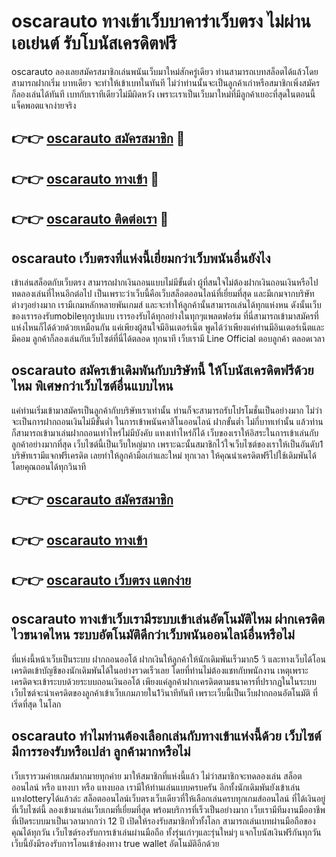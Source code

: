 # oscarauto ทางเข้าเว็บบาคาร่าเว็บตรง ไม่ผ่านเอเย่นต์ รับโบนัสเครดิตฟรี

oscarauto ลองเลยสมัครสมาชิกเล่นพนันเว็บมาใหม่สักครู่เดียว ท่านสามารถเบทสล็อตได้แล้วโดยสามารถฝากเริ่ม บาทเดียว จะทำให้เข้าเบทในทันที ไม่ว่าท่านนั้นจะเป็นลูกค้าเก่าหรือสมาชิกเพิ่งสมัคร ก็ลองเล่นได้ทันที เบทกับเราทีเดียวไม่มีผิดหวัง เพราะเราเป็นเว็บมาใหม่ที่มีลูกค้าเยอะที่สุดในตอนนี้ แจ็คพอตแจกง่ายจริง

## 👉👉 [oscarauto สมัครสมาชิก](https://bit.ly/3Ckzg5n) 🎰
## 👉👉 [oscarauto ทางเข้า](https://bit.ly/3Ckzg5n) 🎰
## 👉👉 [oscarauto ติดต่อเรา](https://bit.ly/3Ckzg5n) 🎰

## oscarauto เว็บตรงที่แห่งนี้เยี่ยมกว่าเว็บพนันอื่นยังไง
เข้าเล่นสล็อตกับเว็บตรง สามารถฝากเงินถอนแบบไม่มีขั้นต่ำ ผู้ที่สนใจไม่ต้องฝากเงินถอนเงินหรือไปทดลองเล่นที่ไหนอีกต่อไป เป็นเพราะว่าเว็บนี้คือเว็บสล็อตออนไลน์ที่เยี่ยมที่สุด และมีเกมจากบริษัทต่างๆอย่างมาก เรามีเกมหลักหลายพันเกมส์ และจะทำให้ลูกค้านั้นสามารถเล่นได้ทุกแห่งหน ดังนั้นเว็บของเรารองรับmobileทุกรูปแบบ เรารองรับได้ทุกอย่างในทุกๆแพลตฟอร์ม ที่นี่สามารถเข้ามาสมัครที่แห่งไหนก็ได้ด้วยด้วยเหมือนกัน แค่เพียงผู้สนใจมีอินเตอร์เน็ต พูดได้ว่าเพียงแค่ท่านมีอินเตอร์เน็ตและมีคอม ลูกค้าก็ลองเล่นกับเว็บไซต์ที่นี่ได้ตลอด ทุกนาที เว็บเรามี Line Official ตอบลูกค้า ตลอดเวลา

## oscarauto สมัครเข้าเดิมพันกับบริษัทนี้ ให้โบนัสเครดิตฟรีด้วยไหม พิเศษกว่าเว็บไซต์อื่นแบบไหน
แค่ท่านเริ่มเข้ามาสมัครเป็นลูกค้ากับบริษัทเราเท่านั้น ท่านก็จะสามารถรับโปรโมชั่นเป็นอย่างมาก ไม่ว่าจะเป็นการฝากถอนเงินไม่มีขั้นต่ำ ในการเข้าพนันคาสิโนออนไลน์ ฝากขั้นต่ำ ไม่กี่บาทเท่านั้น แล้วท่านก็สามารถเข้ามาเล่นฝากถอนเท่าไหร่ไม่มีบังคับ แทงเท่าไหร่ก็ได้ เว็บของเราให้อิสระในการเข้าเล่นกับลูกค้าอย่างมากที่สุด เว็บไซต์นี้เป็นเว็บใหญ่มาก เพราะฉะนั้นสมาชิกไว้ใจเว็บไซต์ของเราให้เป็นอันดับ1 บริษัทเรามีแจกฟรีเครดิต เลยทำให้ลูกค้ามือเก่าและใหม่ ทุกเวลา ให้คุณนำเครดิตฟรีไปใช้เดิมพันได้ โดยคุณถอนได้ทุกวินาที

## 👉👉 [oscarauto สมัครสมาชิก](https://bit.ly/3Ckzg5n)
## 👉👉 [oscarauto ทางเข้า](https://bit.ly/3Ckzg5n)
## 👉👉 [oscarauto เว็บตรง แตกง่าย](https://bit.ly/3Ckzg5n)

## oscarauto ทางเข้าเว็บเรามีระบบเข้าเล่นอัตโนมัติไหม ฝากเครดิตไวขนาดไหน ระบบอัตโนมัติดีกว่าเว็บพนันออนไลน์อื่นหรือไม่
ที่แห่งนี้หน้าเว็บเป็นระบบ ฝากถอนออโต้ ฝากเงินให้ลูกค้าให้นักเดิมพันเร็วมาก5 วิ และทางเว็บได้โอนเครดิตเข้าบัญชีของนักเดิมพันได้ในอย่างรวดเร็วเลย โดยที่ท่านไม่ต้องแชทกับพนักงาน เหตุเพราะเครดิตจะเข้าระบบด้วยระบบถอนเงินออโต้ เพียงแค่ลูกค้าฝากเครดิตตามธนาคารที่ปรากฏในในระบบ เว็บไซต์จะนำเครดิตของลูกค้าเข้าเว็บเกมภายใน1วินาทีทันที เพราะเว็บนี้เป็นเว็บฝากถอนอัตโนมัติ ที่เริ่ดที่สุด ในโลก

## oscarauto ทำไมท่านต้องเลือกเล่นกับทางเข้าแห่งนี้ด้วย เว็บไซต์มีการรองรับหรือเปล่า ลูกค้ามากหรือไม่
เว็บเรารวมค่ายเกมส์มากมายทุกค่าย มาให้สมาชิกที่แห่งนี้แล้ว ไม่ว่าสมาชิกจะทดลองเล่น สล็อตออนไลน์ หรือ แทงบา หรือ แทงบอล เรามีให้ท่านเล่นแบบครบครัน อีกทั้งนักเดิมพันยังเข้าเล่นแทงlotteryได้แล้วล่ะ สล็อตออนไลน์เว็บตรงเว็บเดียวที่ให้เลือกเล่นครบทุกเกมส์ออนไลน์ ที่ได้เงินอยู่ที่เว็บไซต์นี้ ลองเข้ามาเล่นเว็บเกมที่เยี่ยมที่สุด พร้อมบริการที่เร็วเป็นอย่างมาก เว็บเรามีทีมงานมืออาชีพ ที่เปิดระบบมาเป็นเวลามากกว่า 12 ปี เปิดให้รองรับสมาชิกทั่วทั้งโลก สามารถเล่นเบทผ่านมือถือของคุณได้ทุกวัน เว็บไซต์รองรับการเข้าเล่นผ่านมือถือ ทั้งรุ่นเก่าๆและรุ่นใหม่ๆ แจกโบนัสเงินฟรีกันทุกวัน เว็บนี้ยังมีรองรับการโอนเข้าช่องทาง true wallet อัตโนมัติอีกด้วย
